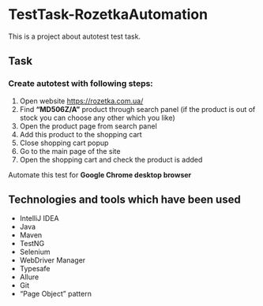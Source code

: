 # TestTask-RozetkaAutomation

This is a project about autotest test task.

## Task

### Create autotest with following steps:

1. Open website https://rozetka.com.ua/
2. Find **“MD506Z/A”** product through search panel (if the product is out of stock you can choose any other which you like)
3. Open the product page from search panel
4. Add this product to the shopping cart
5. Close shopping cart popup
6. Go to the main page of the site
7. Open the shopping cart and check the product is added

Automate this test for **Google Chrome desktop browser**

## Technologies and tools which have been used

- IntelliJ IDEA
- Java
- Maven
- TestNG 
- Selenium
- WebDriver Manager
- Typesafe 
- Allure 
- Git
- “Page Object” pattern
